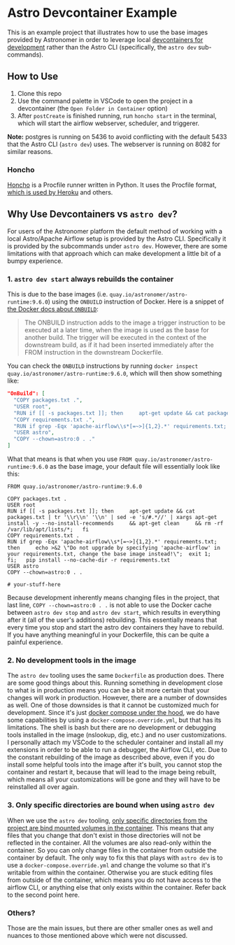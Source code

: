 # Astro Devcontainer Example

This is an example project that illustrates how to use the base images provided by Astronomer in order to leverage local [devcontainers for development](https://containers.dev) rather than the Astro CLI (specifically, the `astro dev` sub-commands).

## How to Use

1. Clone this repo
2. Use the command palette in VSCode to open the project in a devcontainer (the `Open Folder in Container` option)
3. After `postCreate` is finished running, run `honcho start` in the terminal, which will start the airflow webserver, scheduler, and triggerer.

**Note:** postgres is running on 5436 to avoid conflicting with the default 5433 that the Astro CLI (`astro dev`) uses. The webserver is running on 8082 for similar reasons.

### Honcho

[Honcho](https://github.com/nickstenning/honcho) is a Procfile runner written in Python. It uses the Procfile format, [which is used by Heroku](https://devcenter.heroku.com/articles/procfile) and others.

## Why Use Devcontainers vs `astro dev`?

For users of the Astronomer platform the default method of working with a local Astro/Apache Airflow setup is provided by the Astro CLI. Specifically it is provided by the subcommands under `astro dev`. However, there are some limitations with that approach which can make development a little bit of a bumpy experience.

### 1. `astro dev start` always rebuilds the container

This is due to the base images (i.e. `quay.io/astronomer/astro-runtime:9.6.0`) using the `ONBUILD` instruction of Docker. Here is a snippet of [the Docker docs about `ONBUILD`](https://docs.docker.com/engine/reference/builder/#onbuild):

> The ONBUILD instruction adds to the image a trigger instruction to be executed at a later time, when the image is used as the base for another build. The trigger will be executed in the context of the downstream build, as if it had been inserted immediately after the FROM instruction in the downstream Dockerfile.

You can check the `ONBUILD` instructions by running `docker inspect
quay.io/astronomer/astro-runtime:9.6.0`, which will then show something
like:

```json
"OnBuild": [
  "COPY packages.txt .",
  "USER root",
  "RUN if [[ -s packages.txt ]]; then     apt-get update && cat packages.txt | tr '\\r\\n' '\\n' | sed -e 's/#.*//' | xargs apt-get install -y --no-install-recommends     && apt-get clean     && rm -rf /var/lib/apt/lists/*;   fi",
  "COPY requirements.txt .",
  "RUN if grep -Eqx 'apache-airflow\\s*[=~>]{1,2}.*' requirements.txt; then     echo >&2 \"Do not upgrade by specifying 'apache-airflow' in your requirements.txt, change the base image instead!\";  exit 1;   fi;   pip install --no-cache-dir -r requirements.txt",
  "USER astro",
  "COPY --chown=astro:0 . ."
]
```

What that means is that when you use `FROM quay.io/astronomer/astro-runtime:9.6.0` as the base image, your default file will essentially look like this:

```
FROM quay.io/astronomer/astro-runtime:9.6.0

COPY packages.txt .
USER root
RUN if [[ -s packages.txt ]]; then     apt-get update && cat packages.txt | tr '\\r\\n' '\\n' | sed -e 's/#.*//' | xargs apt-get install -y --no-install-recommends     && apt-get clean     && rm -rf /var/lib/apt/lists/*;   fi
COPY requirements.txt .
RUN if grep -Eqx 'apache-airflow\\s*[=~>]{1,2}.*' requirements.txt; then     echo >&2 \"Do not upgrade by specifying 'apache-airflow' in your requirements.txt, change the base image instead!\";  exit 1;   fi;   pip install --no-cache-dir -r requirements.txt
USER astro
COPY --chown=astro:0 . .

# your-stuff-here
```

Because development inherently means changing files in the project, that last line, `COPY --chown=astro:0 . .` is not able to use the Docker cache between `astro dev stop` and `astro dev start`, which results in everything after it (all of the user's additions) rebuilding. This essentially means that every time you stop and start the astro dev containers they have to rebuild. If you have anything meaningful in your Dockerfile, this can be quite a painful experience.

### 2. No development tools in the image

The `astro dev` tooling uses the same `Dockerfile` as production does. There are some good things about this. Running something in development close to what is in production means you can be a bit more certain that your changes will work in production. However, there are a number of downsides as well. One of those downsides is that it cannot be customized much for development. Since it's just [docker compose under the hood](https://github.com/astronomer/astro-cli/blob/v1.21.0/airflow/include/composeyml.yml), we do have some capabilities by using a `docker-compose.override.yml`, but that has its limitations. The shell is bash but there are no development or debugging tools installed in the image (nslookup, dig, etc.) and no user customizations. I personally attach my VSCode to the scheduler container and install all my extensions in order to be able to run a debugger, the Airflow CLI, etc. Due to the constant rebuilding of the image as described above, even if you do install some helpful tools into the image after it's built, you cannot stop the container and restart it, because that will lead to the image being rebuilt, which means all your customizations will be gone and they will have to be reinstalled all over again.

### 3. Only specific directories are bound when using `astro dev`

When we use the `astro dev` tooling, [only specific directories from the project are bind mounted volumes in the container](https://github.com/astronomer/astro-cli/blob/v1.21.0/airflow/include/composeyml.yml#L65-L68). This means that any files that you change that don't exist in those directories will not be reflected in the container. All the volumes are also read-only within the container. So you can only change files in the container from outside the container by default. The only way to fix this that plays with `astro dev` is to use a `docker-compose.override.yml` and change the volume so that it's writable from within the container. Otherwise you are stuck editing files from outside of the container, which means you do not have access to the airflow CLI, or anything else that only exists within the container. Refer back to the second point here.

### Others?

Those are the main issues, but there are other smaller ones as well and nuances to those mentioned above which were not discussed.
